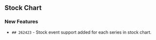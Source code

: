 ##  Stock Chart

###    New Features

- `## 262423` - Stock event support added for each series in stock chart. 

